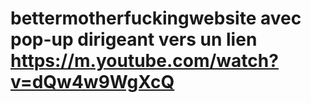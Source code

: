 # bettermotherfuckingwebsite avec pop-up dirigeant vers un lien https://m.youtube.com/watch?v=dQw4w9WgXcQ
